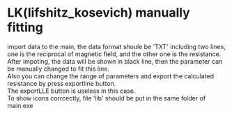 # LK(lifshitz_kosevich) manually fitting
import data to the main, the data format shoule be 'TXT' including two lines, one is the reciprocal of magnetic field, and the other one is the resistance.  
After impoting, the data will be shown in black line, then the parameter can be manually changed to fit this line.  
Also you can change the range of parameters and export the calculated resistance by press exportline button.  
The exportLLE button is useless in this case.  
To show icons corrcectly, file 'lib' should be put in the same folder of main.exe  
